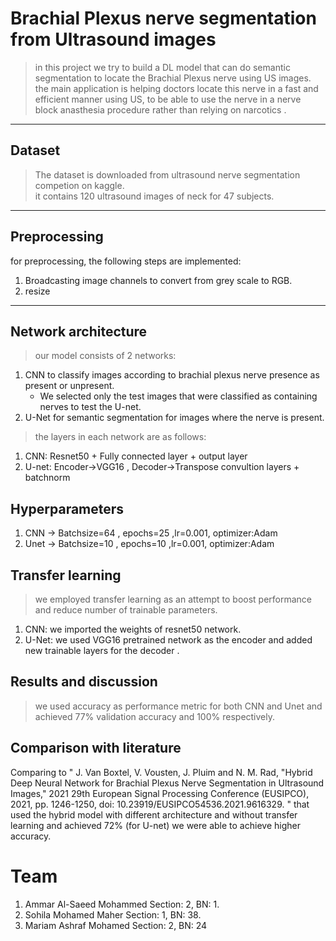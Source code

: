 # Brachial Plexus nerve segmentation from Ultrasound images
>in this project we try to build a DL model that can do semantic segmentation to locate the Brachial Plexus nerve using US images. the main application is helping doctors locate this nerve in a fast and efficient manner using US, to be able to use the nerve in a nerve block anasthesia procedure rather than relying on narcotics .
---
## Dataset
> The dataset is downloaded from ultrasound nerve segmentation competion on kaggle.  
it contains 120 ultrasound images of neck for 47 subjects.
---
## Preprocessing 
for preprocessing, the following steps are implemented:
1. Broadcasting image channels to convert from grey scale to RGB.
2. resize
---
## Network architecture
> our model consists of 2 networks:
1.  CNN to classify images according to brachial plexus nerve presence as present or unpresent. 
    * We selected only the test images that were classified as containing nerves to test the U-net.
2. U-Net for semantic segmentation for images where the nerve is present.
> the layers in each network are as follows:
1. CNN: Resnet50 + Fully connected layer + output layer
2. U-net:  Encoder->VGG16 , Decoder->Transpose convultion layers + batchnorm

## Hyperparameters
1) CNN -> Batchsize=64 , epochs=25 ,lr=0.001, optimizer:Adam
2) Unet -> Batchsize=10 , epochs=10 ,lr=0.001, optimizer:Adam

## Transfer learning
> we employed transfer learning as an attempt to boost performance and reduce number of trainable parameters.
1. CNN: we imported the weights of resnet50 network.
2. U-Net: we used VGG16 pretrained network as the encoder and added  new trainable layers for the decoder . 


## Results and discussion

> we used accuracy as performance metric for both CNN and Unet and achieved 77% validation accuracy and 100% respectively.

##  Comparison with literature 

 Comparing to " J. Van Boxtel, V. Vousten, J. Pluim and N. M. Rad, "Hybrid Deep Neural Network for Brachial Plexus Nerve Segmentation in Ultrasound Images," 2021 29th European Signal Processing Conference (EUSIPCO), 2021, pp. 1246-1250, doi: 10.23919/EUSIPCO54536.2021.9616329. "  that used the hybrid model with different architecture and without transfer learning and achieved 72% (for U-net) we were able to achieve higher accuracy.




# Team
1. Ammar Al-Saeed Mohammed Section: 2, BN: 1.
2. Sohila Mohamed Maher    Section: 1, BN: 38.
3. Mariam Ashraf Mohamed   Section: 2, BN: 24